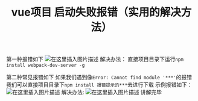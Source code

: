 ﻿---
title: vue项目 启动失败报错（实用的解决方法）
tags: 
- vue
categories:
- vue
---
第一种报错如下
![在这里插入图片描述](https://img-blog.csdnimg.cn/20200714004514747.png)
解决办法：
直接项目目录下运行`npm install webpack-dev-server -g`
<!--more-->
第二种常见报错如下
如果我们遇到像`Error: Cannot find module '***'`的报错
我们可以直接项目目录下`npm install 报错提示的***`去进行下载
示例报错如下：
![在这里插入图片描述](https://img-blog.csdnimg.cn/20200714005003388.png)
解决办法:
![在这里插入图片描述](https://img-blog.csdnimg.cn/20200714005047410.png)
讲解完毕
